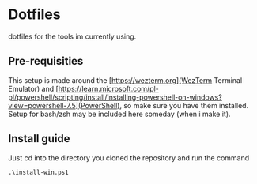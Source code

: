 
# Dotfiles
dotfiles for the tools im currently using.

## Pre-requisities
This setup is made around the [https://wezterm.org](WezTerm Terminal Emulator) and [https://learn.microsoft.com/pl-pl/powershell/scripting/install/installing-powershell-on-windows?view=powershell-7.5](PowerShell), so make sure you have them installed.
Setup for bash/zsh may be included here someday (when i make it).

## Install guide

Just cd into the directory you cloned the repository and run the command

`
.\install-win.ps1
`
